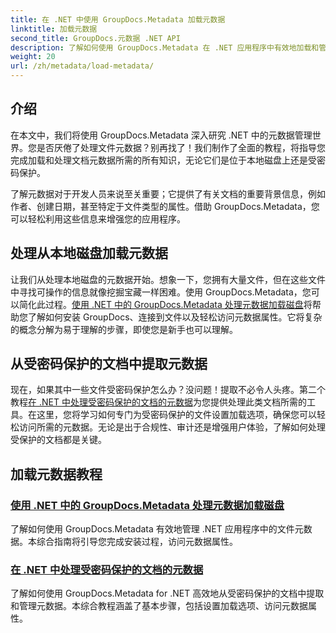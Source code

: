 ```yaml
---
title: 在 .NET 中使用 GroupDocs.Metadata 加载元数据
linktitle: 加载元数据
second_title: GroupDocs.元数据 .NET API
description: 了解如何使用 GroupDocs.Metadata 在 .NET 应用程序中有效地加载和管理元数据。
weight: 20
url: /zh/metadata/load-metadata/
---
```

## 介绍

在本文中，我们将使用 GroupDocs.Metadata 深入研究 .NET 中的元数据管理世界。您是否厌倦了处理文件元数据？别再找了！我们制作了全面的教程，将指导您完成加载和处理文档元数据所需的所有知识，无论它们是位于本地磁盘上还是受密码保护。 

了解元数据对于开发人员来说至关重要；它提供了有关文档的重要背景信息，例如作者、创建日期，甚至特定于文件类型的属性。借助 GroupDocs.Metadata，您可以轻松利用这些信息来增强您的应用程序。

## 处理从本地磁盘加载元数据
让我们从处理本地磁盘的元数据开始。想象一下，您拥有大量文件，但在这些文件中寻找可操作的信息就像挖掘宝藏一样困难。使用 GroupDocs.Metadata，您可以简化此过程。[使用 .NET 中的 GroupDocs.Metadata 处理元数据加载磁盘](./handling-metadata-local-disk/)将帮助您了解如何安装 GroupDocs、连接到文件以及轻松访问元数据属性。它将复杂的概念分解为易于理解的步骤，即使您是新手也可以理解。

## 从受密码保护的文档中提取元数据
现在，如果其中一些文件受密码保护怎么办？没问题！提取不必令人头疼。第二个教程[在 .NET 中处理受密码保护的文档的元数据](./handling-metadata-from-password-protected-document/)为您提供处理此类文档所需的工具。在这里，您将学习如何专门为受密码保护的文件设置加载选项，确保您可以轻松访问所需的元数据。无论是出于合规性、审计还是增强用户体验，了解如何处理受保护的文档都是关键。

## 加载元数据教程
### [使用 .NET 中的 GroupDocs.Metadata 处理元数据加载磁盘](./handling-metadata-local-disk/)
了解如何使用 GroupDocs.Metadata 有效地管理 .NET 应用程序中的文件元数据。本综合指南将引导您完成安装过程，访问元数据属性。
### [在 .NET 中处理受密码保护的文档的元数据](./handling-metadata-from-password-protected-document/)
了解如何使用 GroupDocs.Metadata for .NET 高效地从受密码保护的文档中提取和管理元数据。本综合教程涵盖了基本步骤，包括设置加载选项、访问元数据属性。